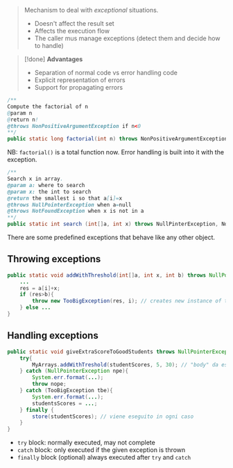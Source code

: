 > Mechanism to deal with *exceptional* situations. 
> - Doesn't affect the result set 
> - Affects the execution flow 
> - The caller mus manage exceptions (detect them and decide how to handle)

> [!done]  **Advantages** 
> - Separation of normal code vs error handling code
 > - Explicit representation of errors
 > - Support for propagating errors

```java
/**
Compute the factorial of n
@param n
@return n!
@throws NonPositiveArgumentException if n<0
**/
public static long factorial(int n) throws NonPositiveArgumentException
```

NB: `factorial()` is a total function now. Error handling is built into it with the exception. 

```java
/**
Search x in array. 
@param a: where to search
@param x: the int to search
@return the smallest i so that a[i]=x
@throws NullPointerException when a=null
@throws NotFoundException when x is not in a
**/
public static int search (int[]a, int x) throws NullPinterException, NotFoundException
```

There are some predefined exceptions that behave like any other object. 

## Throwing exceptions
```java
public static void addWithThreshold(int[]a, int x, int b) throws NullPointerException, TooBigException{
	...
	res = a[i]+x;
	if (res>b){
		throw new TooBigException(res, i); // creates new instance of the exception
	} else ...
}
```

## Handling exceptions
```java
public static void giveExtraScoreToGoodStudents throws NullPointerException() {
	try{
		MyArrays.addWithTreshold(studentScores, 5, 30); // "body" da eseguire. Se viene sollevata un'eccezione, il catch corrispondente viene eseguito
	} catch (NullPointerException npe){
		System.err.format(...);
		throw nope;
	} catch (TooBigException tbe){
		System.err.format(...);
		studentsScores = ...;
	} finally {
		store(studentScores); // viene eseguito in ogni caso 	
	}
}
```  

- `try` block: normally executed, may not complete
- `catch` block: only executed if the given exception is thrown
- `finally` block (optional) always executed after `try` and `catch`